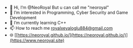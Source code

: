 - 👋 Hi, I’m @NeoRoyal But u can call me "neoroyal"
- 👀 I’m interested in Programming, Cyber Security and Game Development
- 🌱 I’m currently learning C++
- 📫 How to reach me royalxeyaloglu884@gmail.com
- 🌐 [[https://neoroyal.github.io/](https://neoroyal.github.io/)](https://www.neoroyal.site)
